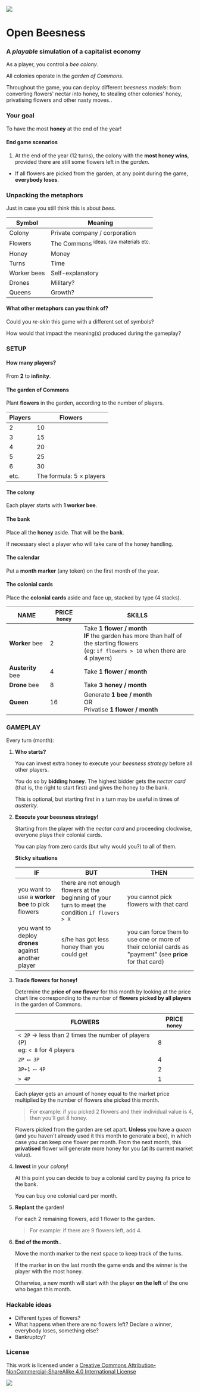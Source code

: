 <!--### TODO

- [x] Tech? No tech
- [x] Can you trade tech for bees? Nope.
- [x] How many bees do you start with?
- [ ] We also have beeswax, pesticides, sting, pollen, nectar..
- [x] *Nectar cards*? Nectar and pollen are bees' food. In literal terms, these would be *extraction power* cards. We can have one nectar card which gives you *competitive advantage*: the right to start a turn first.
- [x] Queen - worker - drones
- [ ] scarce harvest?-->

![](beesness-detail.png)

# Open Beesness

### A *playable* simulation of a **capitalist economy** 

As a player, you control a *bee colony*. 

All colonies operate in the *garden of Commons*.

Throughout the game, you can deploy different *beesness models*: from converting flowers' nectar into honey, to stealing other colonies' honey, privatising flowers and other nasty moves..

### Your goal

To have the most **honey** at the end of the year!

#### End game scenarios

1. At the end of the year (12 turns), the colony with the **most honey wins**, provided there are still some flowers left in the *garden*.
* If all flowers are picked from the garden, at any point during the game, **everybody loses**.

<!--or after 3 consecutive turns with scarce extraction. -->

### Unpacking the metaphors

Just in case you still think this is about *bees*.

Symbol			| Meaning
------ 			| -------
Colony  		| Private company / corporation
Flowers			| The Commons <sup>ideas, raw materials etc.
Honey				| Money
Turns				| Time
Worker bees	| Self-explanatory
Drones			| Military?
Queens			| Growth?

<!--Nectar card	| Competitive advantage-->

<!--![](beesness-versions.png)-->

#### What other metaphors can you think of?

Could you *re-skin* this game with a different set of symbols? 

How would that impact the meaning(s) produced during the gameplay?


### SETUP

#### How many players? 

From **2** to **infinity**. 

#### The garden of Commons

Plant **flowers** in the garden, according to the number of players.

Players			| Flowers
------ 			| -------
2  				| 10
3  				| 15
4  				| 20
5  				| 25
6  				| 30
etc.  			| The formula: 5 × players

#### The colony

Each player starts with **1 worker bee**.
 
#### The bank 
 
Place all the **honey** aside. That will be the **bank**. 

If necessary elect a player who will take care of the honey handling.

#### The calendar 

Put a **month marker** (any token) on the first month of the year.

<!--#### The nectar card

Determine a starting player and give her the **nectar card**.

This gives a player the right to start first in a turn.-->

#### The colonial cards

Place the **colonial cards** aside and face up, stacked by type (4 stacks).
<!--
NAME | PRICE <sup>honey	| RUNNING COST <sup>honey | SKILLS
---- | ----------------	| ---------------------- | ------
**Worker** bee		| 2    	| 1   | Take **2 flowers / month** <br>**IF** the garden has more than half of the starting flowers <br> (eg: `if flowers > 10` when there are 4 players) 
**Austerity** bee	| 4    	| 2   | Take **2 flowers / month**
**Drone** bee 		| 8    	| 3   | Take **3 honey / month**
**Queen** 				| 16   	| 4   | Generate **1 bee / month** <br>OR<br> Privatise **1 flower / month**
-->
NAME | PRICE <sup>honey	| SKILLS
---- | ----------------	| ------
**Worker** bee		| 2    	| Take **1 flower / month** <br>**IF** the garden has more than half of the starting flowers <br> (eg: `if flowers > 10` when there are 4 players) 
**Austerity** bee	| 4    	| Take **1 flower / month**
**Drone** bee 		| 8    	| Take **3 honey / month**
**Queen** 				| 16   	| Generate **1 bee / month** <br>OR<br> Privatise **1 flower / month**


### GAMEPLAY

Every turn (month):

1. **Who starts?**
	
	You can invest extra honey to execute your *beesness strategy* before all other players. 
	
	You do so by **bidding honey**. The highest bidder gets the *nectar card* (that is, the right to start first) and gives the honey to the bank.
	
	This is optional, but starting first in a turn may be useful in times of *austerity*.
2. **Execute your beesness strategy!**

	Starting from the player with the *nectar card* and proceeding clockwise, everyone plays their colonial cards.
	
	You can play from zero cards (but why would you?) to all of them.  
	
	**Sticky situations**
	
	IF	| BUT | THEN
	-------	| --- | ----
	you want to use a **worker bee** to pick flowers | there are not enough flowers at the beginning of your turn to meet the condition `if flowers > X` | you cannot pick flowers with that card
	you want to deploy **drones** against another player | s/he has got less honey than you could get | you can force them to use one or more of their colonial cards as "payment" (see **price** for that card) 	

	<!--Yas?-->
3. **Trade flowers for honey!**

	Determine the **price of one flower** for this month by looking at the price chart line corresponding to the number of **flowers picked by all players** in the garden of Commons.
	<!--	
	FLOWERS	| PRICE
	-------	| -----
	less than 5	| 8
	5 - 8  			| 4
	9 - 12			| 2
	more than 12 | 1
	-->
		
	FLOWERS	| PRICE <sup>honey</sup>
	-------	| -----
	`< 2P` → less than 2 times the number of players (P) <br>eg: `< 8` for 4 players | 8
	`2P ⟷ 3P`  	| 4
	`3P+1 ⟷ 4P`	| 2
	`> 4P` 			| 1		

	Each player gets an amount of honey equal to the market price multiplied by the number of flowers she picked this month. 
	
	> For example: if you picked 2 flowers and their individual value is 4, then you'll get 8 honey.
	
	Flowers picked from the garden are set apart. **Unless** you have a *queen* (and you haven't already used it this month to generate a bee), in which case you can keep one flower per month. From the next month, this **privatised** flower will generate more honey for you (at its current market value). 
5. **Invest** in your *colony*!

	 At this point you can decide to buy a colonial card by paying its price to the bank.  
  
	You can buy one colonial card per month.
6. **Replant** the garden!

	For each 2 remaining flowers, add 1 flower to the garden.

	> For example: if there are 9 flowers left, add 4.
7. **End of the month**..

	Move the month marker to the next space to keep track of the turns.

	If the marker in on the last month the game ends and the winner is the player with the most honey.

	Otherwise, a new month will start with the player **on the left** of the one who began this month.
	
<!-- 4. **Pay the running costs** of your *beesness*!  
  
	For each colonial card, read its running cost and pay that amount in honey to the bank. -->

<!--
	
	For each colony, add 1 flower to the garden.

	> For example: if there are 4 players, add 4. -->

### Hackable ideas

* Different types of flowers?
* What happens when there are no flowers left? Declare a winner, everybody loses, something else?
* Bankruptcy?


### License

This work is licensed under a [Creative Commons Attribution-NonCommercial-ShareAlike 4.0 International License](http://creativecommons.org/licenses/by-nc-sa/4.0)

[![](http://mirrors.creativecommons.org/presskit/buttons/88x31/svg/by-nc-sa.svg)](http://creativecommons.org/licenses/by-nc-sa/4.0)
